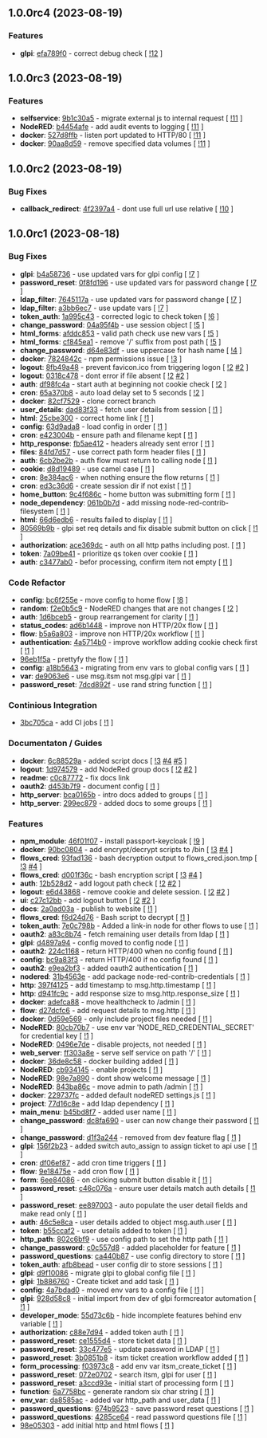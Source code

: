 ## 1.0.0rc4 (2023-08-19)

### Features

- **glpi**: [efa789f0](https://gitlab.com/nofusscomputing/projects/nodered_ldap_self_service/-/commit/efa789f07fdf965a93a2b6fca3dbcb5072dd800c) - correct debug check [ [!12](https://gitlab.com/nofusscomputing/projects/nodered_ldap_self_service/-/merge_requests/12) ]

## 1.0.0rc3 (2023-08-19)

### Features

- **selfservice**: [9b1c30a5](https://gitlab.com/nofusscomputing/projects/nodered_ldap_self_service/-/commit/9b1c30a5d4249b16a05078e4d6496961c0735194) - migrate external js to internal request [ [!11](https://gitlab.com/nofusscomputing/projects/nodered_ldap_self_service/-/merge_requests/11) ]
- **NodeRED**: [b4454afe](https://gitlab.com/nofusscomputing/projects/nodered_ldap_self_service/-/commit/b4454afe82ee0e99de98375548377204745a12f2) - add audit events to logging [ [!11](https://gitlab.com/nofusscomputing/projects/nodered_ldap_self_service/-/merge_requests/11) ]
- **docker**: [527d8ffb](https://gitlab.com/nofusscomputing/projects/nodered_ldap_self_service/-/commit/527d8ffb9696e13e326de4e3dfa434b2d1069128) - listen port updated to HTTP/80 [ [!11](https://gitlab.com/nofusscomputing/projects/nodered_ldap_self_service/-/merge_requests/11) ]
- **docker**: [90aa8d59](https://gitlab.com/nofusscomputing/projects/nodered_ldap_self_service/-/commit/90aa8d59bd00794dc085a07ef37a19c954e0208b) - remove specified data volumes [ [!11](https://gitlab.com/nofusscomputing/projects/nodered_ldap_self_service/-/merge_requests/11) ]

## 1.0.0rc2 (2023-08-19)

### Bug Fixes

- **callback_redirect**: [4f2397a4](https://gitlab.com/nofusscomputing/projects/nodered_ldap_self_service/-/commit/4f2397a473e13d649c92f3ef876f218d8e22ec3e) - dont use full url use relative [ [!10](https://gitlab.com/nofusscomputing/projects/nodered_ldap_self_service/-/merge_requests/10) ]

## 1.0.0rc1 (2023-08-18)

### Bug Fixes

- **glpi**: [b4a58736](https://gitlab.com/nofusscomputing/projects/nodered_ldap_self_service/-/commit/b4a587362fea1bc5554c71fbd3cb4f337be21f0a) - use updated vars for glpi config [ [!7](https://gitlab.com/nofusscomputing/projects/nodered_ldap_self_service/-/merge_requests/7) ]
- **password_reset**: [0f8fd196](https://gitlab.com/nofusscomputing/projects/nodered_ldap_self_service/-/commit/0f8fd1961d98663412790d5b0e50028780130788) - use updated vars for password change [ [!7](https://gitlab.com/nofusscomputing/projects/nodered_ldap_self_service/-/merge_requests/7) ]
- **ldap_filter**: [7645117a](https://gitlab.com/nofusscomputing/projects/nodered_ldap_self_service/-/commit/7645117a8cf120950f96dc9282634903232762e3) - use updated vars for password change [ [!7](https://gitlab.com/nofusscomputing/projects/nodered_ldap_self_service/-/merge_requests/7) ]
- **ldap_filter**: [a3bb6ec7](https://gitlab.com/nofusscomputing/projects/nodered_ldap_self_service/-/commit/a3bb6ec76b738fc0c688b99974c83fa237bdad08) - use update vars [ [!7](https://gitlab.com/nofusscomputing/projects/nodered_ldap_self_service/-/merge_requests/7) ]
- **token_auth**: [1a995c43](https://gitlab.com/nofusscomputing/projects/nodered_ldap_self_service/-/commit/1a995c439480b6cb7da0c3e76d51dada2dbf93d4) - corrected logic to check token [ [!6](https://gitlab.com/nofusscomputing/projects/nodered_ldap_self_service/-/merge_requests/6) ]
- **change_password**: [04a95f4b](https://gitlab.com/nofusscomputing/projects/nodered_ldap_self_service/-/commit/04a95f4b1def5b52229a3574e8780d5fbc8d6f7c) - use session object [ [!5](https://gitlab.com/nofusscomputing/projects/nodered_ldap_self_service/-/merge_requests/5) ]
- **html_forms**: [afddc853](https://gitlab.com/nofusscomputing/projects/nodered_ldap_self_service/-/commit/afddc8532824f8251e67d7d83cc47572a07e8972) - valid path check use new vars [ [!5](https://gitlab.com/nofusscomputing/projects/nodered_ldap_self_service/-/merge_requests/5) ]
- **html_forms**: [cf845ea1](https://gitlab.com/nofusscomputing/projects/nodered_ldap_self_service/-/commit/cf845ea13f939f6f4a8c2d11746c7b09f1f6343a) - remove '/' suffix from post path [ [!5](https://gitlab.com/nofusscomputing/projects/nodered_ldap_self_service/-/merge_requests/5) ]
- **change_password**: [d64e83df](https://gitlab.com/nofusscomputing/projects/nodered_ldap_self_service/-/commit/d64e83df4daa7e220d29d2a47bc52d7e7d97c9ae) - use uppercase for hash name [ [!4](https://gitlab.com/nofusscomputing/projects/nodered_ldap_self_service/-/merge_requests/4) ]
- **docker**: [7824842c](https://gitlab.com/nofusscomputing/projects/nodered_ldap_self_service/-/commit/7824842cecba1bb102d04c0be33ecc1ed25360e2) - npm permissions issue [ [!3](https://gitlab.com/nofusscomputing/projects/nodered_ldap_self_service/-/merge_requests/3) ]
- **logout**: [8fb49a48](https://gitlab.com/nofusscomputing/projects/nodered_ldap_self_service/-/commit/8fb49a4834f8e3d944a3db421a369a559d695add) - prevent favicon.ico from triggering logon [ [!2](https://gitlab.com/nofusscomputing/projects/nodered_ldap_self_service/-/merge_requests/2) [#2](https://gitlab.com/nofusscomputing/projects/nodered_ldap_self_service/-/issues/2) ]
- **logout**: [0318c478](https://gitlab.com/nofusscomputing/projects/nodered_ldap_self_service/-/commit/0318c478feb8c3319c3ca35821d609bb436c4302) - dont error if file absent [ [!2](https://gitlab.com/nofusscomputing/projects/nodered_ldap_self_service/-/merge_requests/2) [#2](https://gitlab.com/nofusscomputing/projects/nodered_ldap_self_service/-/issues/2) ]
- **auth**: [df98fc4a](https://gitlab.com/nofusscomputing/projects/nodered_ldap_self_service/-/commit/df98fc4a85c96c3471d5729783bce971d5c469c0) - start auth at beginning not cookie check [ [!2](https://gitlab.com/nofusscomputing/projects/nodered_ldap_self_service/-/merge_requests/2) ]
- **cron**: [65a370b8](https://gitlab.com/nofusscomputing/projects/nodered_ldap_self_service/-/commit/65a370b8100d6579f451c097bf5633b8332b01dd) - auto load delay set to 5 seconds [ [!2](https://gitlab.com/nofusscomputing/projects/nodered_ldap_self_service/-/merge_requests/2) ]
- **docker**: [82cf7529](https://gitlab.com/nofusscomputing/projects/nodered_ldap_self_service/-/commit/82cf75291db7f2aaacee92390f06d302921163fb) - clone correct branch
- **user_details**: [dad83f33](https://gitlab.com/nofusscomputing/projects/nodered_ldap_self_service/-/commit/dad83f337385719a0e6b70003d9313767e55501a) - fetch user details from session [ [!1](https://gitlab.com/nofusscomputing/projects/nodered_ldap_self_service/-/merge_requests/1) ]
- **html**: [25cbe300](https://gitlab.com/nofusscomputing/projects/nodered_ldap_self_service/-/commit/25cbe3003311274c2d1b4af09e42ccf8f34f3fe9) - correct home link [ [!1](https://gitlab.com/nofusscomputing/projects/nodered_ldap_self_service/-/merge_requests/1) ]
- **config**: [63d9ada8](https://gitlab.com/nofusscomputing/projects/nodered_ldap_self_service/-/commit/63d9ada8c169e7e61ae96947b2cffd681c624cd7) - load config in order [ [!1](https://gitlab.com/nofusscomputing/projects/nodered_ldap_self_service/-/merge_requests/1) ]
- **cron**: [e423004b](https://gitlab.com/nofusscomputing/projects/nodered_ldap_self_service/-/commit/e423004b2d306a0c2c86b466cfaad69da8b8b056) - ensure path and filename kept [ [!1](https://gitlab.com/nofusscomputing/projects/nodered_ldap_self_service/-/merge_requests/1) ]
- **http_response**: [fb5ae412](https://gitlab.com/nofusscomputing/projects/nodered_ldap_self_service/-/commit/fb5ae41259ba0c380057484c41b9c36da652c69e) - headers already sent error [ [!1](https://gitlab.com/nofusscomputing/projects/nodered_ldap_self_service/-/merge_requests/1) ]
- **files**: [84fd7d57](https://gitlab.com/nofusscomputing/projects/nodered_ldap_self_service/-/commit/84fd7d577a75f000014e09a91da84ff38956f92c) - use correct path form header files [ [!1](https://gitlab.com/nofusscomputing/projects/nodered_ldap_self_service/-/merge_requests/1) ]
- **auth**: [6cb2be2b](https://gitlab.com/nofusscomputing/projects/nodered_ldap_self_service/-/commit/6cb2be2b2b2d4cc4a58c90de502b019c7bd59bea) - auth flow must return to calling node [ [!1](https://gitlab.com/nofusscomputing/projects/nodered_ldap_self_service/-/merge_requests/1) ]
- **cookie**: [d8d19489](https://gitlab.com/nofusscomputing/projects/nodered_ldap_self_service/-/commit/d8d194896338b6c595a61f57bbe265c45d6c379f) - use camel case [ [!1](https://gitlab.com/nofusscomputing/projects/nodered_ldap_self_service/-/merge_requests/1) ]
- **cron**: [8e384ac6](https://gitlab.com/nofusscomputing/projects/nodered_ldap_self_service/-/commit/8e384ac6201f3a4d728cf05410e7443a96c63a1a) - when nothing ensure the flow returns [ [!1](https://gitlab.com/nofusscomputing/projects/nodered_ldap_self_service/-/merge_requests/1) ]
- **cron**: [ed3c36d6](https://gitlab.com/nofusscomputing/projects/nodered_ldap_self_service/-/commit/ed3c36d6be86a1506f4344f454af1e17888913dd) - create session dir if not exist [ [!1](https://gitlab.com/nofusscomputing/projects/nodered_ldap_self_service/-/merge_requests/1) ]
- **home_button**: [9c4f686c](https://gitlab.com/nofusscomputing/projects/nodered_ldap_self_service/-/commit/9c4f686cc488af3e953f1ecb00cc552cdd5080dd) - home button was submitting form [ [!1](https://gitlab.com/nofusscomputing/projects/nodered_ldap_self_service/-/merge_requests/1) ]
- **node_dependency**: [061b0b7d](https://gitlab.com/nofusscomputing/projects/nodered_ldap_self_service/-/commit/061b0b7dc43f303259d9e89340cbab4054792f7a) - add missing node-red-contrib-filesystem [ [!1](https://gitlab.com/nofusscomputing/projects/nodered_ldap_self_service/-/merge_requests/1) ]
- **html**: [66d6edb6](https://gitlab.com/nofusscomputing/projects/nodered_ldap_self_service/-/commit/66d6edb63e44ffbf981ea9a3d45c022a63f0ef5b) - results failed to display [ [!1](https://gitlab.com/nofusscomputing/projects/nodered_ldap_self_service/-/merge_requests/1) ]
- [80569b9b](https://gitlab.com/nofusscomputing/projects/nodered_ldap_self_service/-/commit/80569b9b2885808069da918a15fc65fa4934a432) - glpi set req details and fix disable submit button on click [ [!1](https://gitlab.com/nofusscomputing/projects/nodered_ldap_self_service/-/merge_requests/1) ]
- **authorization**: [ace369dc](https://gitlab.com/nofusscomputing/projects/nodered_ldap_self_service/-/commit/ace369dc9490ef651e0f4c7cc3754faea7d737a3) - auth on all http paths including post. [ [!1](https://gitlab.com/nofusscomputing/projects/nodered_ldap_self_service/-/merge_requests/1) ]
- **token**: [7a09be41](https://gitlab.com/nofusscomputing/projects/nodered_ldap_self_service/-/commit/7a09be41a276ffd7d374c8b36fd4aef6d03c5dc4) - prioritize qs token over cookie [ [!1](https://gitlab.com/nofusscomputing/projects/nodered_ldap_self_service/-/merge_requests/1) ]
- **auth**: [c3477ab0](https://gitlab.com/nofusscomputing/projects/nodered_ldap_self_service/-/commit/c3477ab0caf45d63f283df167008a0076b6eb568) - befor processing, confirm item not empty [ [!1](https://gitlab.com/nofusscomputing/projects/nodered_ldap_self_service/-/merge_requests/1) ]

### Code Refactor

- **config**: [bc6f255e](https://gitlab.com/nofusscomputing/projects/nodered_ldap_self_service/-/commit/bc6f255e28c3aa2d95b9df8f491128e734076069) - move config to home flow [ [!8](https://gitlab.com/nofusscomputing/projects/nodered_ldap_self_service/-/merge_requests/8) ]
- **random**: [f2e0b5c9](https://gitlab.com/nofusscomputing/projects/nodered_ldap_self_service/-/commit/f2e0b5c9ba7bd88c724010f158b886b6f4cecf91) - NodeRED changes that are not changes [ [!2](https://gitlab.com/nofusscomputing/projects/nodered_ldap_self_service/-/merge_requests/2) ]
- **auth**: [1d6bceb5](https://gitlab.com/nofusscomputing/projects/nodered_ldap_self_service/-/commit/1d6bceb5ab6a459bc6647e315e4170f93c54e795) - group rearrangement for clarity [ [!1](https://gitlab.com/nofusscomputing/projects/nodered_ldap_self_service/-/merge_requests/1) ]
- **status_codes**: [ad6b1448](https://gitlab.com/nofusscomputing/projects/nodered_ldap_self_service/-/commit/ad6b1448cf82ccf5ff761d757a55ce79a4fda21d) - improve non HTTP/20x flow [ [!1](https://gitlab.com/nofusscomputing/projects/nodered_ldap_self_service/-/merge_requests/1) ]
- **flow**: [b5a6a803](https://gitlab.com/nofusscomputing/projects/nodered_ldap_self_service/-/commit/b5a6a803c3804bc27a69f46a610040a62009b875) - improve non HTTP/20x workflow [ [!1](https://gitlab.com/nofusscomputing/projects/nodered_ldap_self_service/-/merge_requests/1) ]
- **authentication**: [4a5714b0](https://gitlab.com/nofusscomputing/projects/nodered_ldap_self_service/-/commit/4a5714b09a597c8599677635f94ee79a6d61d1de) - improve workflow adding cookie check first [ [!1](https://gitlab.com/nofusscomputing/projects/nodered_ldap_self_service/-/merge_requests/1) ]
- [96eb1f5a](https://gitlab.com/nofusscomputing/projects/nodered_ldap_self_service/-/commit/96eb1f5a2ac1154689b4e116228e480bd027e6ee) - prettyfy the flow [ [!1](https://gitlab.com/nofusscomputing/projects/nodered_ldap_self_service/-/merge_requests/1) ]
- **config**: [a18b5643](https://gitlab.com/nofusscomputing/projects/nodered_ldap_self_service/-/commit/a18b564336b8a0b9f20a00e7e326763fb60f52eb) - migrating from env vars to global config vars [ [!1](https://gitlab.com/nofusscomputing/projects/nodered_ldap_self_service/-/merge_requests/1) ]
- **var**: [de9063e6](https://gitlab.com/nofusscomputing/projects/nodered_ldap_self_service/-/commit/de9063e62229b27d3869d0b471c6a92e2f34434c) - use msg.itsm not msg.glpi var [ [!1](https://gitlab.com/nofusscomputing/projects/nodered_ldap_self_service/-/merge_requests/1) ]
- **password_reset**: [7dcd892f](https://gitlab.com/nofusscomputing/projects/nodered_ldap_self_service/-/commit/7dcd892f9a86def2fa58d20eb362a937764ba62a) - use rand string function [ [!1](https://gitlab.com/nofusscomputing/projects/nodered_ldap_self_service/-/merge_requests/1) ]

### Continious Integration

- [3bc705ca](https://gitlab.com/nofusscomputing/projects/nodered_ldap_self_service/-/commit/3bc705caff469f81f805f3b890d829398376cc02) - add CI jobs [ [!1](https://gitlab.com/nofusscomputing/projects/nodered_ldap_self_service/-/merge_requests/1) ]

### Documentaton / Guides

- **docker**: [6c88529a](https://gitlab.com/nofusscomputing/projects/nodered_ldap_self_service/-/commit/6c88529a73c477ea07d2637d9b26b067d60c48df) - added script docs [ [!3](https://gitlab.com/nofusscomputing/projects/nodered_ldap_self_service/-/merge_requests/3) [#4](https://gitlab.com/nofusscomputing/projects/nodered_ldap_self_service/-/issues/4) [#5](https://gitlab.com/nofusscomputing/projects/nodered_ldap_self_service/-/issues/5) ]
- **logout**: [1d974579](https://gitlab.com/nofusscomputing/projects/nodered_ldap_self_service/-/commit/1d974579d6f2032bb72f3fe5c51462020b0e28a3) - add NodeRed group docs [ [!2](https://gitlab.com/nofusscomputing/projects/nodered_ldap_self_service/-/merge_requests/2) [#2](https://gitlab.com/nofusscomputing/projects/nodered_ldap_self_service/-/issues/2) ]
- **readme**: [c0c87772](https://gitlab.com/nofusscomputing/projects/nodered_ldap_self_service/-/commit/c0c877726948bb8f87898aea6faa5eb568bb2a4a) - fix docs link
- **oauth2**: [d453b7f9](https://gitlab.com/nofusscomputing/projects/nodered_ldap_self_service/-/commit/d453b7f95775fcf5da9d8de92e7d14f025d687a9) - document config [ [!1](https://gitlab.com/nofusscomputing/projects/nodered_ldap_self_service/-/merge_requests/1) ]
- **http_server**: [bca0165b](https://gitlab.com/nofusscomputing/projects/nodered_ldap_self_service/-/commit/bca0165b01d963ea2df6a4ca0c234f0b84841993) - intro docs added to groups [ [!1](https://gitlab.com/nofusscomputing/projects/nodered_ldap_self_service/-/merge_requests/1) ]
- **http_server**: [299ec879](https://gitlab.com/nofusscomputing/projects/nodered_ldap_self_service/-/commit/299ec8793d9f15cd5cc83997cfe3a0511e9af9de) - added docs to some groups [ [!1](https://gitlab.com/nofusscomputing/projects/nodered_ldap_self_service/-/merge_requests/1) ]

### Features

- **npm_module**: [46f01f07](https://gitlab.com/nofusscomputing/projects/nodered_ldap_self_service/-/commit/46f01f07b27adc527d710222684ccf62e4e9df0f) - install passport-keycloak [ [!9](https://gitlab.com/nofusscomputing/projects/nodered_ldap_self_service/-/merge_requests/9) ]
- **docker**: [90bc0804](https://gitlab.com/nofusscomputing/projects/nodered_ldap_self_service/-/commit/90bc0804b1e42b25e6d5ffea84875e76f9194f84) - add encrypt/decrypt scripts to /bin [ [!3](https://gitlab.com/nofusscomputing/projects/nodered_ldap_self_service/-/merge_requests/3) [#4](https://gitlab.com/nofusscomputing/projects/nodered_ldap_self_service/-/issues/4) ]
- **flows_cred**: [93fad136](https://gitlab.com/nofusscomputing/projects/nodered_ldap_self_service/-/commit/93fad1368169a64a52e0f5f1b8603193fb22199e) - bash decryption output to flows_cred.json.tmp [ [!3](https://gitlab.com/nofusscomputing/projects/nodered_ldap_self_service/-/merge_requests/3) [#4](https://gitlab.com/nofusscomputing/projects/nodered_ldap_self_service/-/issues/4) ]
- **flows_cred**: [d001f36c](https://gitlab.com/nofusscomputing/projects/nodered_ldap_self_service/-/commit/d001f36c6ba63e87add85fcc97b89d6292a7b2de) - bash encryption script [ [!3](https://gitlab.com/nofusscomputing/projects/nodered_ldap_self_service/-/merge_requests/3) [#4](https://gitlab.com/nofusscomputing/projects/nodered_ldap_self_service/-/issues/4) ]
- **auth**: [12b528d2](https://gitlab.com/nofusscomputing/projects/nodered_ldap_self_service/-/commit/12b528d2f103c583664a8f3a17cb395eae6d01a0) - add logout path check [ [!2](https://gitlab.com/nofusscomputing/projects/nodered_ldap_self_service/-/merge_requests/2) [#2](https://gitlab.com/nofusscomputing/projects/nodered_ldap_self_service/-/issues/2) ]
- **logout**: [e6d43868](https://gitlab.com/nofusscomputing/projects/nodered_ldap_self_service/-/commit/e6d4386848966d2afae0d8280fbb39af02dda9a7) - remove cookie and delete session. [ [!2](https://gitlab.com/nofusscomputing/projects/nodered_ldap_self_service/-/merge_requests/2) [#2](https://gitlab.com/nofusscomputing/projects/nodered_ldap_self_service/-/issues/2) ]
- **ui**: [c27c12bb](https://gitlab.com/nofusscomputing/projects/nodered_ldap_self_service/-/commit/c27c12bb29a4cd3f6010bca237e9cf3d42f9dac9) - add logout button [ [!2](https://gitlab.com/nofusscomputing/projects/nodered_ldap_self_service/-/merge_requests/2) [#2](https://gitlab.com/nofusscomputing/projects/nodered_ldap_self_service/-/issues/2) ]
- **docs**: [2a0ad03a](https://gitlab.com/nofusscomputing/projects/nodered_ldap_self_service/-/commit/2a0ad03acf1ef8f2dac76806ed6a487985c06720) - publish to website [ [!1](https://gitlab.com/nofusscomputing/projects/nodered_ldap_self_service/-/merge_requests/1) ]
- **flows_cred**: [f6d24d76](https://gitlab.com/nofusscomputing/projects/nodered_ldap_self_service/-/commit/f6d24d76b3c1f289ee2204e9dca6aeb650870df5) - Bash script to decrypt [ [!1](https://gitlab.com/nofusscomputing/projects/nodered_ldap_self_service/-/merge_requests/1) ]
- **token_auth**: [7e0c798b](https://gitlab.com/nofusscomputing/projects/nodered_ldap_self_service/-/commit/7e0c798bae2c9c9862398779e6cca1f6558b0eda) - Added a link-in node for other flows to use [ [!1](https://gitlab.com/nofusscomputing/projects/nodered_ldap_self_service/-/merge_requests/1) ]
- **oauth2**: [a83c8b74](https://gitlab.com/nofusscomputing/projects/nodered_ldap_self_service/-/commit/a83c8b74d63713d8fe827d5aad1ada064a3b8553) - fetch remaining user details from ldap [ [!1](https://gitlab.com/nofusscomputing/projects/nodered_ldap_self_service/-/merge_requests/1) ]
- **glpi**: [d4897a94](https://gitlab.com/nofusscomputing/projects/nodered_ldap_self_service/-/commit/d4897a946b02dae0046f646be542d705da2acfd0) - config moved to config node [ [!1](https://gitlab.com/nofusscomputing/projects/nodered_ldap_self_service/-/merge_requests/1) ]
- **oauth2**: [224c1168](https://gitlab.com/nofusscomputing/projects/nodered_ldap_self_service/-/commit/224c11684e5d0927fb7e15bbe98cdd81f85c715c) - return HTTP/400 when no config found [ [!1](https://gitlab.com/nofusscomputing/projects/nodered_ldap_self_service/-/merge_requests/1) ]
- **config**: [bc9a83f3](https://gitlab.com/nofusscomputing/projects/nodered_ldap_self_service/-/commit/bc9a83f3bcc9f0c0ccf74fb40ca402db3951f51b) - return HTTP/400 if no config found [ [!1](https://gitlab.com/nofusscomputing/projects/nodered_ldap_self_service/-/merge_requests/1) ]
- **oauth2**: [e9ea2bf3](https://gitlab.com/nofusscomputing/projects/nodered_ldap_self_service/-/commit/e9ea2bf3c9b3bb9d1109d178884a0504f3a2f0ab) - added oauth2 authentication [ [!1](https://gitlab.com/nofusscomputing/projects/nodered_ldap_self_service/-/merge_requests/1) ]
- **nodered**: [31b4563e](https://gitlab.com/nofusscomputing/projects/nodered_ldap_self_service/-/commit/31b4563e4ba592548b068a307912a618612fc667) - add package node-red-contrib-credentials [ [!1](https://gitlab.com/nofusscomputing/projects/nodered_ldap_self_service/-/merge_requests/1) ]
- **http**: [397f4125](https://gitlab.com/nofusscomputing/projects/nodered_ldap_self_service/-/commit/397f41254d9f4c191338b6cf82f7bb2f59fd3b30) - add timestamp to msg.http.timestamp [ [!1](https://gitlab.com/nofusscomputing/projects/nodered_ldap_self_service/-/merge_requests/1) ]
- **http**: [d941fc9c](https://gitlab.com/nofusscomputing/projects/nodered_ldap_self_service/-/commit/d941fc9cc33f5d96b5ee9f2c5d1a06f4afd2adb7) - add response size to msg.http.response_size [ [!1](https://gitlab.com/nofusscomputing/projects/nodered_ldap_self_service/-/merge_requests/1) ]
- **docker**: [adefca88](https://gitlab.com/nofusscomputing/projects/nodered_ldap_self_service/-/commit/adefca8832172dc832439cea227e8fb1935909c1) - move healthcheck to /admin [ [!1](https://gitlab.com/nofusscomputing/projects/nodered_ldap_self_service/-/merge_requests/1) ]
- **flow**: [d27dcfc6](https://gitlab.com/nofusscomputing/projects/nodered_ldap_self_service/-/commit/d27dcfc691537fac82ba8a200f197aaabb223545) - add request details to msg.http [ [!1](https://gitlab.com/nofusscomputing/projects/nodered_ldap_self_service/-/merge_requests/1) ]
- **docker**: [0d59e569](https://gitlab.com/nofusscomputing/projects/nodered_ldap_self_service/-/commit/0d59e5696c4c9f430bb0651c4b1e9d53c45fca77) - only include project files needed [ [!1](https://gitlab.com/nofusscomputing/projects/nodered_ldap_self_service/-/merge_requests/1) ]
- **NodeRED**: [80cb70b7](https://gitlab.com/nofusscomputing/projects/nodered_ldap_self_service/-/commit/80cb70b75a16cbbf57adddd5cf96165555343ab2) - use env var 'NODE_RED_CREDENTIAL_SECRET' for credential key [ [!1](https://gitlab.com/nofusscomputing/projects/nodered_ldap_self_service/-/merge_requests/1) ]
- **NodeRED**: [0496e7de](https://gitlab.com/nofusscomputing/projects/nodered_ldap_self_service/-/commit/0496e7de7a1ae0f5f08235a9b52e80942353155b) - disable projects, not needed [ [!1](https://gitlab.com/nofusscomputing/projects/nodered_ldap_self_service/-/merge_requests/1) ]
- **web_server**: [ff303a8e](https://gitlab.com/nofusscomputing/projects/nodered_ldap_self_service/-/commit/ff303a8e997d95c947d3d77ba357098111cc0a96) - serve self service on path '/' [ [!1](https://gitlab.com/nofusscomputing/projects/nodered_ldap_self_service/-/merge_requests/1) ]
- **docker**: [36de8c58](https://gitlab.com/nofusscomputing/projects/nodered_ldap_self_service/-/commit/36de8c58a13f5c056e4e7bb287e56f519dd37fd0) - docker building added [ [!1](https://gitlab.com/nofusscomputing/projects/nodered_ldap_self_service/-/merge_requests/1) ]
- **NodeRED**: [cb934145](https://gitlab.com/nofusscomputing/projects/nodered_ldap_self_service/-/commit/cb934145a6119600c89ac6814d7140ba562e4c59) - enable projects [ [!1](https://gitlab.com/nofusscomputing/projects/nodered_ldap_self_service/-/merge_requests/1) ]
- **NodeRED**: [98e7a890](https://gitlab.com/nofusscomputing/projects/nodered_ldap_self_service/-/commit/98e7a890056692071cff3ffb525b4260bc4202f8) - dont show welcome message [ [!1](https://gitlab.com/nofusscomputing/projects/nodered_ldap_self_service/-/merge_requests/1) ]
- **NodeRED**: [843ba86c](https://gitlab.com/nofusscomputing/projects/nodered_ldap_self_service/-/commit/843ba86c3d106f27b42f21beab35f6b4e2247612) - move admin to path /admin [ [!1](https://gitlab.com/nofusscomputing/projects/nodered_ldap_self_service/-/merge_requests/1) ]
- **docker**: [229737fc](https://gitlab.com/nofusscomputing/projects/nodered_ldap_self_service/-/commit/229737fc8fb63172a4c60f00d6cc0961cabbe930) - added default nodeRED settings.js [ [!1](https://gitlab.com/nofusscomputing/projects/nodered_ldap_self_service/-/merge_requests/1) ]
- **project**: [77d16c8e](https://gitlab.com/nofusscomputing/projects/nodered_ldap_self_service/-/commit/77d16c8ef824cfc63bf78d5e455568477fc7a1d7) - add ldap dependency [ [!1](https://gitlab.com/nofusscomputing/projects/nodered_ldap_self_service/-/merge_requests/1) ]
- **main_menu**: [b45bd8f7](https://gitlab.com/nofusscomputing/projects/nodered_ldap_self_service/-/commit/b45bd8f7030e67ba8f1e23b0946387462231f7a5) - added user name [ [!1](https://gitlab.com/nofusscomputing/projects/nodered_ldap_self_service/-/merge_requests/1) ]
- **change_password**: [dc8fa690](https://gitlab.com/nofusscomputing/projects/nodered_ldap_self_service/-/commit/dc8fa690909c30c7aae993784abf3c80f97bf99e) - user can now change their password [ [!1](https://gitlab.com/nofusscomputing/projects/nodered_ldap_self_service/-/merge_requests/1) ]
- **change_password**: [d1f3a244](https://gitlab.com/nofusscomputing/projects/nodered_ldap_self_service/-/commit/d1f3a2447b44cef3bbb7b9ef43ed4b4de6545f2d) - removed from dev feature flag [ [!1](https://gitlab.com/nofusscomputing/projects/nodered_ldap_self_service/-/merge_requests/1) ]
- **glpi**: [156f2b23](https://gitlab.com/nofusscomputing/projects/nodered_ldap_self_service/-/commit/156f2b2360aa4c790bc14bd968358330f2b0d348) - added switch auto_assign to assign ticket to api use [ [!1](https://gitlab.com/nofusscomputing/projects/nodered_ldap_self_service/-/merge_requests/1) ]
- **cron**: [df06ef87](https://gitlab.com/nofusscomputing/projects/nodered_ldap_self_service/-/commit/df06ef879ea5c96125f207b88ff5cbbe0bdf6fd3) - add cron time triggers [ [!1](https://gitlab.com/nofusscomputing/projects/nodered_ldap_self_service/-/merge_requests/1) ]
- **flow**: [9e18475e](https://gitlab.com/nofusscomputing/projects/nodered_ldap_self_service/-/commit/9e18475edc2029d96ed37ee2fc1a29eb04caac7c) - add cron flow [ [!1](https://gitlab.com/nofusscomputing/projects/nodered_ldap_self_service/-/merge_requests/1) ]
- **form**: [6ee84086](https://gitlab.com/nofusscomputing/projects/nodered_ldap_self_service/-/commit/6ee84086581c82ba587458c5da9f747f4d0e12b8) - on clicking submit button disable it [ [!1](https://gitlab.com/nofusscomputing/projects/nodered_ldap_self_service/-/merge_requests/1) ]
- **password_reset**: [c46c076a](https://gitlab.com/nofusscomputing/projects/nodered_ldap_self_service/-/commit/c46c076aeedb86948038b48409fdf75ddfd8abb3) - ensure user details match auth details [ [!1](https://gitlab.com/nofusscomputing/projects/nodered_ldap_self_service/-/merge_requests/1) ]
- **password_reset**: [ee897003](https://gitlab.com/nofusscomputing/projects/nodered_ldap_self_service/-/commit/ee897003286cdd7521413662d34c8f5e0cd8f236) -  auto populate the user detail fields and make read only [ [!1](https://gitlab.com/nofusscomputing/projects/nodered_ldap_self_service/-/merge_requests/1) ]
- **auth**: [46c5e8ca](https://gitlab.com/nofusscomputing/projects/nodered_ldap_self_service/-/commit/46c5e8caf52a6609cb35ee2cc4f8ae6e1889cdf3) - user details added to object msg.auth.user [ [!1](https://gitlab.com/nofusscomputing/projects/nodered_ldap_self_service/-/merge_requests/1) ]
- **token**: [b55ccaf2](https://gitlab.com/nofusscomputing/projects/nodered_ldap_self_service/-/commit/b55ccaf2841d3da998964d0b7497f1907039e513) - user details added to token [ [!1](https://gitlab.com/nofusscomputing/projects/nodered_ldap_self_service/-/merge_requests/1) ]
- **http_path**: [802c6bf9](https://gitlab.com/nofusscomputing/projects/nodered_ldap_self_service/-/commit/802c6bf9783de639a977f9332ef266ab1d0f7acb) - use config path to set the http path [ [!1](https://gitlab.com/nofusscomputing/projects/nodered_ldap_self_service/-/merge_requests/1) ]
- **change_password**: [c0c557d8](https://gitlab.com/nofusscomputing/projects/nodered_ldap_self_service/-/commit/c0c557d8fd817e8e5cbbf0f1e9a8d9b10c1e4f56) - added placeholder for feature [ [!1](https://gitlab.com/nofusscomputing/projects/nodered_ldap_self_service/-/merge_requests/1) ]
- **password_questions**: [ca440b87](https://gitlab.com/nofusscomputing/projects/nodered_ldap_self_service/-/commit/ca440b87fedd8a00737a0614d59bc3ca5ad8dd63) - use config directory to store [ [!1](https://gitlab.com/nofusscomputing/projects/nodered_ldap_self_service/-/merge_requests/1) ]
- **token_auth**: [afb8bead](https://gitlab.com/nofusscomputing/projects/nodered_ldap_self_service/-/commit/afb8bead0c93c497c298c5089991493071f24b82) - user config dir to store sessions [ [!1](https://gitlab.com/nofusscomputing/projects/nodered_ldap_self_service/-/merge_requests/1) ]
- **glpi**: [d9f10086](https://gitlab.com/nofusscomputing/projects/nodered_ldap_self_service/-/commit/d9f1008610a2581df0a2ed5f80432718b702737d) - migrate glpi to global config file [ [!1](https://gitlab.com/nofusscomputing/projects/nodered_ldap_self_service/-/merge_requests/1) ]
- **glpi**: [1b886760](https://gitlab.com/nofusscomputing/projects/nodered_ldap_self_service/-/commit/1b886760ae336cebece9f660bb569ba304b1d6ff) - Create ticket and add task [ [!1](https://gitlab.com/nofusscomputing/projects/nodered_ldap_self_service/-/merge_requests/1) ]
- **config**: [4a7bdad0](https://gitlab.com/nofusscomputing/projects/nodered_ldap_self_service/-/commit/4a7bdad09ad2bfa66d62cc363164801338548955) - moved env vars to a config file [ [!1](https://gitlab.com/nofusscomputing/projects/nodered_ldap_self_service/-/merge_requests/1) ]
- **glpi**: [928d58c8](https://gitlab.com/nofusscomputing/projects/nodered_ldap_self_service/-/commit/928d58c89b27fefe17e6e22254b35f0e8f7cfb80) - initial import from dev of glpi formcreator automation [ [!1](https://gitlab.com/nofusscomputing/projects/nodered_ldap_self_service/-/merge_requests/1) ]
- **developer_mode**: [55d73c6b](https://gitlab.com/nofusscomputing/projects/nodered_ldap_self_service/-/commit/55d73c6b6a263423d8a3b4bd7e96bcf4dc0298c6) - hide incomplete features behind env variable [ [!1](https://gitlab.com/nofusscomputing/projects/nodered_ldap_self_service/-/merge_requests/1) ]
- **authorization**: [c88e7d94](https://gitlab.com/nofusscomputing/projects/nodered_ldap_self_service/-/commit/c88e7d945237ed6f5efc9c0c9ca7bdf11abde72d) - added token auth [ [!1](https://gitlab.com/nofusscomputing/projects/nodered_ldap_self_service/-/merge_requests/1) ]
- **password_reset**: [ce1555d4](https://gitlab.com/nofusscomputing/projects/nodered_ldap_self_service/-/commit/ce1555d423a276ad184b348f29ebf8b18b9e1b83) - store ticket data [ [!1](https://gitlab.com/nofusscomputing/projects/nodered_ldap_self_service/-/merge_requests/1) ]
- **password_reset**: [33c477e5](https://gitlab.com/nofusscomputing/projects/nodered_ldap_self_service/-/commit/33c477e5e773c7b2da9fac2e73f9e86bf5235ccf) - update password in LDAP [ [!1](https://gitlab.com/nofusscomputing/projects/nodered_ldap_self_service/-/merge_requests/1) ]
- **pasword_reset**: [3b0851b8](https://gitlab.com/nofusscomputing/projects/nodered_ldap_self_service/-/commit/3b0851b8e6229b821b3ab3b8376619340e040149) - itsm ticket creation workflow added [ [!1](https://gitlab.com/nofusscomputing/projects/nodered_ldap_self_service/-/merge_requests/1) ]
- **form_processing**: [f03973c8](https://gitlab.com/nofusscomputing/projects/nodered_ldap_self_service/-/commit/f03973c8b1cc4634f96dc1116ab2e7ff71cd498a) - add env var itsm_create_ticket [ [!1](https://gitlab.com/nofusscomputing/projects/nodered_ldap_self_service/-/merge_requests/1) ]
- **password_reset**: [072e0702](https://gitlab.com/nofusscomputing/projects/nodered_ldap_self_service/-/commit/072e070289a0e0f55ffefd25e460e54928c09e38) - search itsm, glpi for user [ [!1](https://gitlab.com/nofusscomputing/projects/nodered_ldap_self_service/-/merge_requests/1) ]
- **password_reset**: [a3ccd93e](https://gitlab.com/nofusscomputing/projects/nodered_ldap_self_service/-/commit/a3ccd93e2479e6738f6ef608cbcf7048db8a58cc) - initial start of processing form [ [!1](https://gitlab.com/nofusscomputing/projects/nodered_ldap_self_service/-/merge_requests/1) ]
- **function**: [6a7758bc](https://gitlab.com/nofusscomputing/projects/nodered_ldap_self_service/-/commit/6a7758bc841337e2b66f5bf297b6707a9fd21975) - generate random six char string [ [!1](https://gitlab.com/nofusscomputing/projects/nodered_ldap_self_service/-/merge_requests/1) ]
- **env_var**: [da8585ac](https://gitlab.com/nofusscomputing/projects/nodered_ldap_self_service/-/commit/da8585ac2bfdf8ae85c2116b50e85e5b439f2f29) - added var http_path and user_data [ [!1](https://gitlab.com/nofusscomputing/projects/nodered_ldap_self_service/-/merge_requests/1) ]
- **password_questions**: [674b9523](https://gitlab.com/nofusscomputing/projects/nodered_ldap_self_service/-/commit/674b952388abc4901de55cb4dd9cb94e89462a0b) - save password reset questions [ [!1](https://gitlab.com/nofusscomputing/projects/nodered_ldap_self_service/-/merge_requests/1) ]
- **password_questions**: [4285ce64](https://gitlab.com/nofusscomputing/projects/nodered_ldap_self_service/-/commit/4285ce64adbbaa47ea17391abcc27661f790837a) - read password questions file [ [!1](https://gitlab.com/nofusscomputing/projects/nodered_ldap_self_service/-/merge_requests/1) ]
- [98e05303](https://gitlab.com/nofusscomputing/projects/nodered_ldap_self_service/-/commit/98e0530318bb4d7a33d2b42b9b1f60df9192a58d) - add initial http and html flows [ [!1](https://gitlab.com/nofusscomputing/projects/nodered_ldap_self_service/-/merge_requests/1) ]

